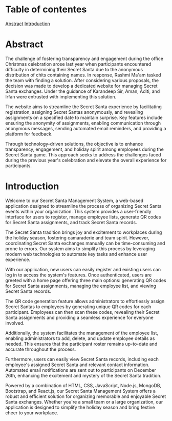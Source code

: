 # Table of contentes
[Abstract](#Abstract)
[Introduction](#Introduction)
# Abstract

The challenge of fostering transparency and engagement during the office Christmas celebration arose last year when participants encountered difficulty in determining their Secret Santa due to the anonymous distribution of chits containing names. In response, Rashmi Ma'am tasked the team with finding a solution. After considering various proposals, the decision was made to develop a dedicated website for managing Secret Santa exchanges. Under the guidance of Karandeep Sir, Aman, Aditi, and Irfan were entrusted with implementing this solution.

The website aims to streamline the Secret Santa experience by facilitating registration, assigning Secret Santas anonymously, and revealing assignments on a specified date to maintain surprise. Key features include ensuring the anonymity of assignments, enabling communication through anonymous messages, sending automated email reminders, and providing a platform for feedback.

Through technology-driven solutions, the objective is to enhance transparency, engagement, and holiday spirit among employees during the Secret Santa game. This approach seeks to address the challenges faced during the previous year's celebration and elevate the overall experience for participants.

# Introduction
Welcome to our Secret Santa Management System, a web-based application designed to streamline the process of organizing Secret Santa events within your organization. This system provides a user-friendly interface for users to register, manage employee lists, generate QR codes for Secret Santa assignments, and track Secret Santa records.

The Secret Santa tradition brings joy and excitement to workplaces during the holiday season, fostering camaraderie and team spirit. However, coordinating Secret Santa exchanges manually can be time-consuming and prone to errors. Our system aims to simplify this process by leveraging modern web technologies to automate key tasks and enhance user experience.

With our application, new users can easily register and existing users can log in to access the system's features. Once authenticated, users are greeted with a home page offering three main options: generating QR codes for Secret Santa assignments, managing the employee list, and viewing Secret Santa records.

The QR code generation feature allows administrators to effortlessly assign Secret Santas to employees by generating unique QR codes for each participant. Employees can then scan these codes, revealing their Secret Santa assignments and providing a seamless experience for everyone involved.

Additionally, the system facilitates the management of the employee list, enabling administrators to add, delete, and update employee details as needed. This ensures that the participant roster remains up-to-date and accurate throughout the process.

Furthermore, users can easily view Secret Santa records, including each employee's assigned Secret Santa and relevant contact information. Automated email notifications are sent out to participants on December 26th, enhancing the excitement and mystery of the Secret Santa tradition.

Powered by a combination of HTML, CSS, JavaScript, Node.js, MongoDB, Bootstrap, and React.js, our Secret Santa Management System offers a robust and efficient solution for organizing memorable and enjoyable Secret Santa exchanges. Whether you're a small team or a large organization, our application is designed to simplify the holiday season and bring festive cheer to your workplace.
